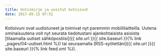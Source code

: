 ```yaml
---
title: Uutiskirje ja uusitut kotisivut
date: 2017-05-15 07:51
---
```


Kotisivuni ovat uudistuneet ja toimivat nyt paremmin mobiililaitteilla. Uutena
ominaisuutena voit nyt seurata tiedotustani ajankohtaisista
asioista
[tilaamalla uutiset sähköpostiisi]({{ site.url }}{{ site.baseurl }}{% link _pages/04-uutiset.html %}) tai
seuraamalla
[RSS-syötettäni]({{ site.url }}{{ site.baseurl }}{% link feed.xml %}).
